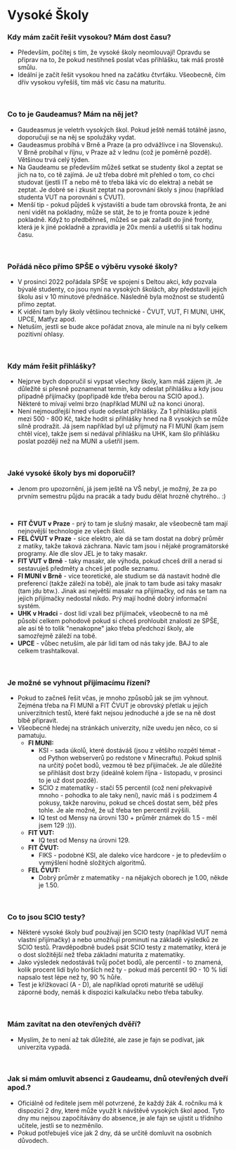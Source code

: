 # Vysoké Školy

### Kdy mám začít řešit vysokou? Mám dost času?
- Především, počítej s tím, že vysoké školy neomlouvají! Opravdu se připrav na to, že pokud nestihneš poslat včas přihlášku, tak máš prostě smůlu.
- Ideální je začít řešit vysokou hned na začátku čtvrťáku. Všeobecně, čím dřív vysokou vyřešíš, tím máš víc času na maturitu.

<br>

### Co to je Gaudeamus? Mám na něj jet?
- Gaudeasmus je veletrh vysokých škol. Pokud ještě nemáš totálně jasno, doporučuji se na něj se spolužáky vydat.
- Gaudeasmus probíhá v Brně a Praze (a pro odvážlivce i na Slovensku). V Brně probíhal v říjnu, v Praze až v lednu (což je poměrně pozdě). Většinou trvá celý týden.
- Na Gaudeamu se především můžeš setkat se studenty škol a zeptat se jich na to, co tě zajímá. Je už třeba dobré mít přehled o tom, co chci studovat (jestli IT a nebo mě to třeba láká víc do elektra) a nebát se zeptat. Je dobré se i zkusit zeptat na porovnání školy s jinou (například studenta VUT na porovnání s ČVUT).
- Menší tip - pokud půjdeš k výstavišti a bude tam obrovská fronta, že ani není vidět na pokladny, může se stát, že to je fronta pouze k jedné pokladně. Když to předběhneš, můžeš se pak zařadit do jiné fronty, která je k jiné pokladně a zpravidla je 20x menší a ušetříš si tak hodinu času.

<br>

### Pořádá něco přímo SPŠE o výběru vysoké školy?
- V prosinci 2022 pořádala SPŠE ve spojení s Deltou akci, kdy pozvala bývalé studenty, co jsou nyní na vysokých školách, aby představili jejich školu asi v 10 minutové přednášce. Následně byla možnost se studentů přímo zeptat.
- K vidění tam byly školy většinou technické - ČVUT, VUT, FI MUNI, UHK, UPCE, Matfyz apod.
- Netuším, jestli se bude akce pořádat znova, ale minule na ni byly celkem pozitivní ohlasy.  

<br>

### Kdy mám řešit přihlášky?
- Nejprve bych doporučil si vypsat všechny školy, kam máš zájem jít. Je důležité si přesně poznamenat termín, kdy odeslat přihlášku a kdy jsou případně přijímačky (popřípadě kde třeba berou na SCIO apod.). Některé to mívají velmi brzo (například MUNI už na konci února).
- Není nejmoudřejší hned všude odeslat přihlášky. Za 1 přihlášku platíš mezi 500 - 800 Kč, takže hodit si přihlášky hned na 8 vysokých se může silně prodražit. Já jsem například byl už přijmutý na FI MUNI (kam jsem chtěl více), takže jsem si nedával přihlášku na UHK, kam šlo přihlášku poslat později než na MUNI a ušetřil jsem.

<br>

### Jaké vysoké školy bys mi doporučil?
- Jenom pro upozornění, já jsem ještě na VŠ nebyl, je možný, že za po prvním semestru půjdu na pracák a tady budu dělat hrozně chytrého.. :)

<br>

- **FIT ČVUT v Praze** - prý to tam je slušný masakr, ale všeobecně tam mají nejnovější technologie ze všech škol.
- **FEL ČVUT v Praze** - sice elektro, ale dá se tam dostat na dobrý průměr z matiky, takže taková záchrana. Navíc tam jsou i nějaké programátorské programy. Ale dle slov JEL je to taky masakr.
- **FIT VUT v Brně** - taky masakr, ale výhoda, pokud chceš drill a nerad si sestavuješ předměty a chceš jet podle seznamu.
- **FI MUNI v Brně** - více teoretické, ale studium se dá nastavit hodně dle preferencí (takže záleží na tobě), ale jinak to tam bude asi taky masakr (tam jdu btw.). Jinak asi největší masakr na přijímačky, od nás se tam na jejich přijímačky nedostal nikdo. Prý mají hodně dobrý informační systém. 
- **UHK v Hradci** - dost lidí vzali bez přijímaček, všeobecně to na mě působí celkem pohodově pokud si chceš prohloubit znalosti ze SPŠE, ale asi tě to tolik "nenakopne" jako třeba předchozí školy, ale samozřejmě záleží na tobě.
- **UPCE** - vůbec netuším, ale pár lidí tam od nás taky jde. BAJ to ale celkem trashtalkoval.

<br>

### Je možné se vyhnout přijímacímu řízení?
- Pokud to začneš řešit včas, je mnoho způsobů jak se jim vyhnout. Zejména třeba na FI MUNI a FIT ČVUT je obrovský přetlak u jejich univerzitních testů, které fakt nejsou jednoduché a jde se na ně dost blbě připravit.
- Všeobecně hledej na stránkách univerzity, níže uvedu jen něco, co si pamatuju. 
    - **FI MUNI:**
        - KSI - sada úkolů, které dostáváš (jsou z většího rozpětí témat - od Python webserverů po redstone v Minecraftu). Pokud splníš na určitý počet bodů, vezmou tě bez přijímaček. Je ale důležité se přihlásit dost brzy (ideálně kolem října - listopadu, v prosinci to je už dost pozdě).
        - SCIO z matematiky - stačí 55 percentil (což není překvapivě mnoho - pohodka to ale taky není), navíc máš i s podzimem 4 pokusy, takže narovinu, pokud se chceš dostat sem, běž přes tohle. Je ale možné, že už třeba ten percentil zvýšili.
        - IQ test od Mensy na úrovni 130 + průměr známek do 1.5 - měl jsem 129 :))).
    - **FIT VUT:**
        - IQ test od Mensy na úrovni 129.
    - **FIT ČVUT:**
        - FIKS - podobné KSI, ale daleko více hardcore - je to především o vymýšlení hodně složitých algoritmů.
    - **FEL ČVUT:**
        - Dobrý průměr z matematiky - na nějakých oborech je 1.00, někde je 1.50.
<br>

### Co to jsou SCIO testy?
- Některé vysoké školy buď používají jen SCIO testy (například VUT nemá vlastní přijímačky) a nebo umožňují prominutí na základě výsledků ze SCIO testů. Pravděpodbně budeš psát SCIO testy z matematiky, která je o dost složitější než třeba základní maturita z matematiky.
- Jako výsledek nedostáváš tvůj počet bodů, ale percentil - to znamená, kolik procent lidí bylo horších než ty - pokud máš percentil 90 - 10 % lidí napsalo test lépe než ty, 90 % hůře.
- Test je křížkovací (A - D), ale například oproti maturitě se udělují záporné body, nemáš k dispozici kalkulačku nebo třeba tabulky.

<br>

### Mám zavítat na den otevřených dvěří?
- Myslím, že to není až tak důležité, ale zase je fajn se podívat, jak univerzita vypadá.

<br>

### Jak si mám omluvit absenci z Gaudeamu, dnů otevřených dveří apod.?
- Oficiálně od ředitele jsem měl potvrzené, že každý žák 4. ročníku má k dispozici 2 dny, které může využít k návštěvě vysokých škol apod. Tyto dny mu nejsou započítávány do absence, je ale fajn se ujistit u třídního učitele, jestli se to nezměnilo. 
- Pokud potřebuješ více jak 2 dny, dá se určitě domluvit na osobních důvodech.